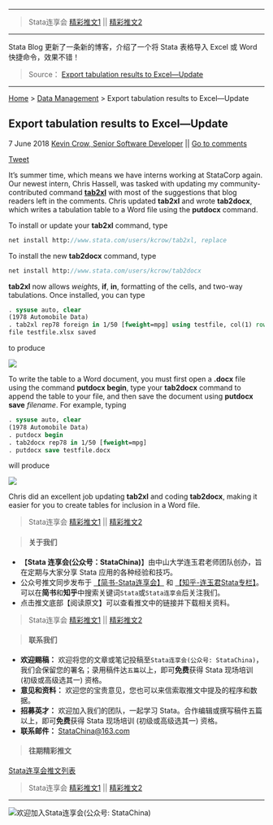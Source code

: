 
----
> Stata连享会 [精彩推文1](https://gitee.com/arlionn/stata_training/blob/master/README.md)  || [精彩推文2](https://github.com/arlionn/stata/blob/master/README.md)

---

Stata Blog 更新了一条新的博客，介绍了一个将 Stata 表格导入 Excel 或 Word 快捷命令，效果不错！

> Source： [Export tabulation results to Excel—Update](https://blog.stata.com/2018/06/07/export-tabulation-results-to-excel-update/)


---
[Home](https://blog.stata.com/ "Go to homepage") > [Data Management](https://blog.stata.com/category/data-management/) > Export tabulation results to Excel—Update

## Export tabulation results to Excel—Update

7 June 2018  [Kevin Crow, Senior Software Developer](https://blog.stata.com/author/kcrow/ "Posts by Kevin Crow, Senior Software Developer")  || [Go to comments](https://blog.stata.com/2018/06/07/export-tabulation-results-to-excel-update/#disqus_thread)

[Tweet](http://twitter.com/share?text=Export+tabulation+results+to+Excel---Update)

It’s summer time, which means we have interns working at StataCorp again. Our newest intern, Chris Hassell, was tasked with updating my community-contributed command [**tab2xl**](https://blog.stata.com/2013/09/25/export-tables-to-excel/) with most of the suggestions that blog readers left in the comments. Chris updated **tab2xl** and wrote **tab2docx**, which writes a tabulation table to a Word file using the **putdocx** command.

To install or update your **tab2xl** command, type

```stata
net install http://www.stata.com/users/kcrow/tab2xl, replace
```

To install the new **tab2docx** command, type

```stata
net install http://www.stata.com/users/kcrow/tab2docx
```

**tab2xl** now allows *weight*s, **if**, **in**, formatting of the cells, and two-way tabulations. Once installed, you can type

```stata
. sysuse auto, clear
(1978 Automobile Data)
. tab2xl rep78 foreign in 1/50 [fweight=mpg] using testfile, col(1) row(1)
file testfile.xlsx saved
```

to produce

[![](http://upload-images.jianshu.io/upload_images/7692714-f5e34911cf490e7b.png?imageMogr2/auto-orient/strip%7CimageView2/2/w/1240)](https://blog.stata.com/wp-content/uploads/2018/06/tab2xl-1.png) 

To write the table to a Word document, you must first open a **.docx** file using the command **putdocx begin**, type your **tab2docx** command to append the table to your file, and then save the document using **putdocx save** *filename*. For example, typing

```stata
. sysuse auto, clear
(1978 Automobile Data)
. putdocx begin
. tab2docx rep78 in 1/50 [fweight=mpg]
. putdocx save testfile.docx
```

will produce

[![](http://upload-images.jianshu.io/upload_images/7692714-ef2368a807fc6a81.png?imageMogr2/auto-orient/strip%7CimageView2/2/w/1240)](https://blog.stata.com/wp-content/uploads/2018/06/tab2docx.png) 

Chris did an excellent job updating **tab2xl** and coding **tab2docx**, making it easier for you to create tables for inclusion in a Word file.


> Stata连享会 [精彩推文1](https://gitee.com/arlionn/stata_training/blob/master/README.md)  || [精彩推文2](https://github.com/arlionn/stata/blob/master/README.md)



>#### 关于我们

- 【**Stata 连享会(公众号：StataChina)**】由中山大学连玉君老师团队创办，旨在定期与大家分享 Stata 应用的各种经验和技巧。
- 公众号推文同步发布于 [【简书-Stata连享会】](https://www.jianshu.com/u/69a30474ef33) 和 [【知乎-连玉君Stata专栏】](https://zhuanlan.zhihu.com/arlion)。可以在**简书**和**知乎**中搜索关键词`Stata`或`Stata连享会`后关注我们。
- 点击推文底部【阅读原文】可以查看推文中的链接并下载相关资料。
> Stata连享会 [精彩推文1](https://gitee.com/arlionn/stata_training/blob/master/README.md)  || [精彩推文2](https://github.com/arlionn/stata/blob/master/README.md)


>#### 联系我们

- **欢迎赐稿：** 欢迎将您的文章或笔记投稿至`Stata连享会(公众号: StataChina)`，我们会保留您的署名；录用稿件达`五篇`以上，即可**免费**获得 Stata 现场培训 (初级或高级选其一) 资格。
- **意见和资料：** 欢迎您的宝贵意见，您也可以来信索取推文中提及的程序和数据。
- **招募英才：** 欢迎加入我们的团队，一起学习 Stata。合作编辑或撰写稿件五篇以上，即可**免费**获得 Stata 现场培训 (初级或高级选其一) 资格。
- **联系邮件：** StataChina@163.com

>#### 往期精彩推文
[Stata连享会推文列表](https://www.jianshu.com/p/de82fdc2c18a)
> Stata连享会 [精彩推文1](https://gitee.com/arlionn/stata_training/blob/master/README.md)  || [精彩推文2](https://github.com/arlionn/stata/blob/master/README.md)

---
![欢迎加入Stata连享会(公众号: StataChina)](http://upload-images.jianshu.io/upload_images/7692714-ba0b3951f3e8fc5d.jpg?imageMogr2/auto-orient/strip%7CimageView2/2/w/1240 "扫码关注 Stata 连享会")
